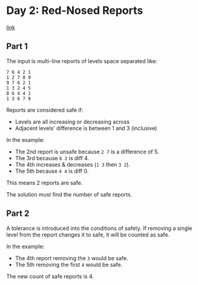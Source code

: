 # Day 2: Red-Nosed Reports

[link](https://adventofcode.com/2024/day/2)

## Part 1

The input is multi-line reports of levels space separated like:

```
7 6 4 2 1
1 2 7 8 9
9 7 6 2 1
1 3 2 4 5
8 6 4 4 1
1 3 6 7 9
```

Reports are considered safe if:

* Levels are all increasing or decreasing across
* Adjacent levels' difference is between 1 and 3 (inclusive)

In the example:

* The 2nd report is unsafe because `2 7` is a difference of 5.
* The 3rd because `6 2` is diff 4.
* The 4th increases & decreases (`1 3` then `3 2`).
* The 5th because `4 4` is diff 0.

This means 2 reports are safe.

The solution must find the number of safe reports.

## Part 2

A tolerance is introduced into the conditions of safety. If removing a single level from the report changes it to safe, it will be counted as safe.

In the example:

* The 4th report removing the `3` would be safe.
* The 5th removing the first `4` would be safe.

The new count of safe reports is 4.
